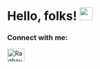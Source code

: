 # Hello, folks! <img src="https://raw.githubusercontent.com/MartinHeinz/MartinHeinz/master/wave.gif" width="30px">














<h3 align="left">Connect with me:</h3>
<p align="left">
<a href="https://www.linkedin.com/in/raghav-upadhyay-769410252/" target="blank"><img align="center" src="https://raw.githubusercontent.com/rahuldkjain/github-profile-readme-generator/master/src/images/icons/Social/linked-in-alt.svg" alt="Raghav upadhyay" height="30" width="40" /></a>



